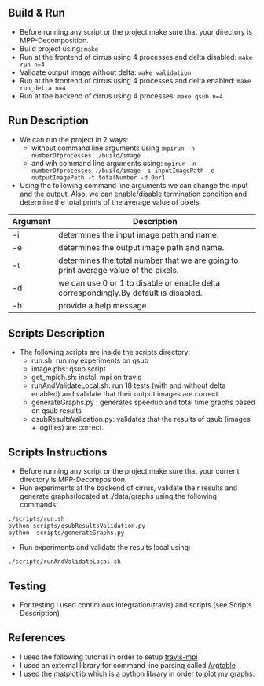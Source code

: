 ## Build & Run
* Before running any script or the project make sure that your directory is MPP-Decomposition.
* Build project using: ```make```
* Run at the frontend of cirrus using 4 processes and delta disabled: ```make run n=4```
* Validate output image without delta: ```make validation```
* Run at the frontend of cirrus using 4 processes and delta enabled: ```make run_delta n=4```
* Run at the backend of cirrus using 4 processes: ```make qsub n=4```

## Run Description
* We can run the project in 2 ways:
  * without command line arguments using :```mpirun -n numberOfprocesses ./build/image ```
  * and wih command line arguments using: ```mpirun -n numberOfprocesses ./build/image -i inputImagePath -e outputImagePath -t totalNumber -d 0or1 ``` 
* Using the following command line arguments we can change the input and the output. Also, we can enable/disable termination condition and determine the total prints of the average value of pixels.

Argument | Description
---      | ---
-i | determines the input image path and name. 
-e | determines the output image path and name. 
-t | determines the total number that we are going to print average value of the pixels.
-d | we can use 0 or 1 to disable or enable delta correspondingly.By default is disabled.
-h | provide a help message.

## Scripts Description
* The following scripts are inside the scripts directory:
  * run.sh: run my experiments on qsub
  * image.pbs: qsub script
  * get_mpich.sh: install mpi on travis
  * runAndValidateLocal.sh: run 18 tests (with and without delta enabled) and validate that their output images are correct
  * generateGraphs.py : generates speedup and total time graphs based on qsub results
  * qsubResultsValidation.py: validates that the results of qsub (images + logfiles) are correct.

## Scripts Instructions
* Before running any script or the project make sure that your current directory is MPP-Decomposition.
* Run experiments at the backend of cirrus, validate their results and generate graphs(located at ./data/graphs using the following commands:
```
./scripts/run.sh 
python scripts/qsubResultsValidation.py
python  scripts/generateGraphs.py 
```
* Run experiments and validate the results local using:
```
./scripts/runAndValidateLocal.sh
```

## Testing
* For testing I used continuous integration(travis) and scripts.(see Scripts Description)

## References
* I used the following tutorial in order to setup [travis-mpi](https://d-meiser.github.io/2016/01/10/mpi-travis.html)
* I used an external library for command line parsing called [Argtable](https://github.com/argtable/argtable3)
* I used the [matplotlib](https://matplotlib.org/) which is a python library in order to plot my graphs.
